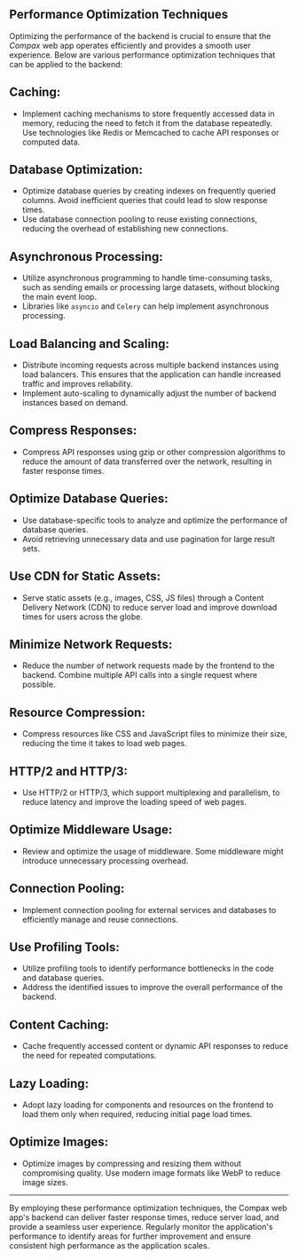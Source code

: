 ## Performance Optimization Techniques

Optimizing the performance of the backend is crucial to ensure that the *Compax* web app operates efficiently and provides a smooth user experience. Below are various performance optimization techniques that can be applied to the backend:

## Caching:
 - Implement caching mechanisms to store frequently accessed data in memory, reducing the need to fetch it from the database repeatedly. Use technologies like Redis or Memcached to cache API responses or computed data.

## Database Optimization:
   - Optimize database queries by creating indexes on frequently queried columns. Avoid inefficient queries that could lead to slow response times.
   - Use database connection pooling to reuse existing connections, reducing the overhead of establishing new connections.

## Asynchronous Processing:
   - Utilize asynchronous programming to handle time-consuming tasks, such as sending emails or processing large datasets, without blocking the main event loop.
   - Libraries like `asyncio` and `Celery` can help implement asynchronous processing.

## Load Balancing and Scaling:
   - Distribute incoming requests across multiple backend instances using load balancers. This ensures that the application can handle increased traffic and improves reliability.
   - Implement auto-scaling to dynamically adjust the number of backend instances based on demand.

## Compress Responses:
   - Compress API responses using gzip or other compression algorithms to reduce the amount of data transferred over the network, resulting in faster response times.

## Optimize Database Queries:
   - Use database-specific tools to analyze and optimize the performance of database queries.
   - Avoid retrieving unnecessary data and use pagination for large result sets.

## Use CDN for Static Assets:
   - Serve static assets (e.g., images, CSS, JS files) through a Content Delivery Network (CDN) to reduce server load and improve download times for users across the globe.

## Minimize Network Requests:
   - Reduce the number of network requests made by the frontend to the backend. Combine multiple API calls into a single request where possible.

## Resource Compression:
   - Compress resources like CSS and JavaScript files to minimize their size, reducing the time it takes to load web pages.

## HTTP/2 and HTTP/3:
- Use HTTP/2 or HTTP/3, which support multiplexing and parallelism, to reduce latency and improve the loading speed of web pages.

## Optimize Middleware Usage:
- Review and optimize the usage of middleware. Some middleware might introduce unnecessary processing overhead.

## Connection Pooling:
- Implement connection pooling for external services and databases to efficiently manage and reuse connections.

## Use Profiling Tools:
- Utilize profiling tools to identify performance bottlenecks in the code and database queries.
- Address the identified issues to improve the overall performance of the backend.

## Content Caching:
- Cache frequently accessed content or dynamic API responses to reduce the need for repeated computations.

## Lazy Loading:
- Adopt lazy loading for components and resources on the frontend to load them only when required, reducing initial page load times.

## Optimize Images:
 - Optimize images by compressing and resizing them without compromising quality. Use modern image formats like WebP to reduce image sizes.

----------------
By employing these performance optimization techniques, the Compax web app's backend can deliver faster response times, reduce server load, and provide a seamless user experience. Regularly monitor the application's performance to identify areas for further improvement and ensure consistent high performance as the application scales.
